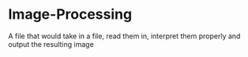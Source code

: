# Image-Processing
A file that would take in a file, read them in, interpret them properly and output the resulting image
